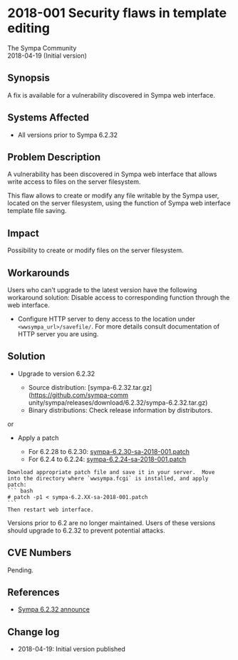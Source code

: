 2018-001 Security flaws in template editing
===========================================

The Sympa Community  
2018-04-19 (Initial version)


Synopsis
--------

A fix is available for a vulnerability discovered in Sympa web
interface.


Systems Affected
----------------

  - All versions prior to Sympa 6.2.32


Problem Description
-------------------

A vulnerability has been discovered in Sympa web interface that
allows write access to files on the server filesystem.

This flaw allows to create or modify any file writable by the Sympa
user, located on the server filesystem, using the function of Sympa
web interface template file saving.


Impact
------

Possibility to create or modify files on the server filesystem.


Workarounds
-----------

Users who can't upgrade to the latest version have the following
workaround solution: Disable access to corresponding function
through the web interface.

  - Configure HTTP server to deny access to the location under
    `<wwsympa_url>/savefile/`.  For more details consult
    documentation of HTTP server you are using.


Solution
--------

  - Upgrade to version 6.2.32

      - Source distribution: [sympa-6.2.32.tar.gz](https://github.com/sympa-comm
unity/sympa/releases/download/6.2.32/sympa-6.2.32.tar.gz)
      - Binary distributions: Check release information by
        distributors.

or

   - Apply a patch

      - For 6.2.28 to 6.2.30: [sympa-6.2.30-sa-2018-001.patch](https://github.com/sympa-community/sympa/releases/download/6.2.32/sympa-6.2.30-sa-2018-001.patch)
      - For 6.2.4 to 6.2.24: [sympa-6.2.24-sa-2018-001.patch](https://github.com/sympa-community/sympa/releases/download/6.2.32/sympa-6.2.24-sa-2018-001.patch)

    Download appropriate patch file and save it in your server.  Move
    into the directory where `wwsympa.fcgi` is installed, and apply
    patch:
    ``` bash
    # patch -p1 < sympa-6.2.XX-sa-2018-001.patch
    ```
    Then restart web interface.

Versions prior to 6.2 are no longer maintained. Users of these
versions should upgrade to 6.2.32 to prevent potential attacks.


CVE Numbers
-----------

Pending.


References
----------

  - [Sympa 6.2.32 announce](https://github.com/sympa-community/sympa/releases/tag/6.2.32)


Change log
----------

  - 2018-04-19: Initial version published

